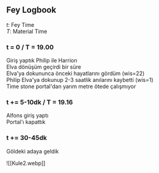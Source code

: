 ---
---  
  
## Fey Logbook  
_t_: Fey Time  
_T_: Material Time  
  
### t = 0 / T = 19.00  
Giriş yaptık Philip ile Harrion  
Elva dönüşüm geçirdi bir süre  
Elva'ya dokununca önceki hayatlarını gördüm (wis=22)  
Philip Elva'ya dokunup 2-3 saatlik anılarını kaybetti (wis=1)  
Time stone portal'dan yarım metre ötede çalışmıyor  
  
### t += 5-10dk / T = 19.16  
Alfons giriş yaptı  
Portal'ı kapattık  
  
### t += 30-45dk  
Göldeki adaya geldik  
  
![[Kule2.webp]]